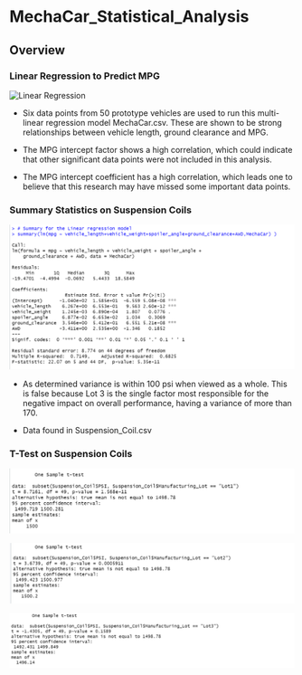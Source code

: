 # MechaCar_Statistical_Analysis

## Overview

### Linear Regression to Predict MPG

![Linear Regression](images/total_summary)

  - Six data points from 50 prototype vehicles are used to run this multi-linear regression model MechaCar.csv. These are shown to be strong relationships between vehicle length, ground clearance and MPG.

  - The MPG intercept factor shows a high correlation, which could indicate that other significant data points were not included in this analysis.

  - The MPG intercept coefficient has a high correlation, which leads one to believe that this research may have missed some important data points.

### Summary Statistics on Suspension Coils

![Linear Regression Summary](images/summary_linear_regression.png)

  - As determined variance is within 100 psi when viewed as a whole. This is false because Lot 3 is the single factor most responsible for the negative impact on overall performance, having a variance of more than 170.

  - Data found in Suspension_Coil.csv

### T-Test on Suspension Coils

![Lot 1](images/test_lot1.png)

![Lot 2](images/test_lot2.png)

![Lot 3](images/test_lot3.png)
